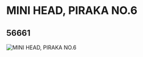 # MINI HEAD, PIRAKA NO.6
## 56661
![MINI HEAD, PIRAKA NO.6](https://lc-www-live-s.legocdn.com/media/bricks/5/2/4296954.jpg)